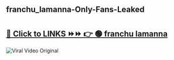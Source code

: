
 ## franchu_lamanna-Only-Fans-Leaked

# <h2><a href="https://clipsfans.com/franchu_lamanna&ref=git">🔗 Click to LINKS ⏩⏩ 👉 🟢 franchu lamanna </a></h2>

<a href="https://clipsfans.com/franchu_lamanna&ref=git" rel="nofollow" data-target="animated-image.originalLink"><img src="https://i.ibb.co.com/xMMVF88/686577567.gif" alt="Viral Video Original" style="max-width: 100%; display: inline-block;" data-target="animated-image.originalImage"></a>
